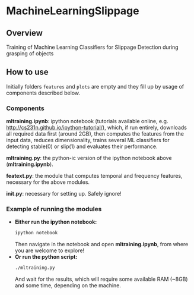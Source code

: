 # MachineLearningSlippage

## Overview
Training of Machine Learning Classifiers for Slippage Detection during grasping of objects

## How to use
Initially folders `features` and `plots` are empty and they fill up by usage of components described below.
### Components
**mltraining.ipynb**: ipython notebook (tutorials available online, e.g. http://cs231n.github.io/ipython-tutorial/),
which, if run entirely, downloads all required data first (around 2GB), then computes the features from the input data,
reduces dimensionality, trains several ML classifiers for detecting stable(0) or slip(1) and evaluates their performance.

**mltraining.py**: the python-ic version of the ipython notebook above (**mltraining.ipynb**).

**featext.py**: the module that computes temporal and frequency features, necessary for the above modules.

**__init__.py**: necessary for setting up. Safely ignore!

### Example of running the modules

* **Either run the ipython notebook:**
  ```bash
  ipython notebook
  ```
  Then navigate in the notebook and open **mltraining.ipynb**, from where you are welcome to explore!
* **Or run the python script:**  
  ```bash
  ./mltraining.py
  ```
  And wait for the results, which will require some available RAM (~8GB) and some time, depending on the machine.
